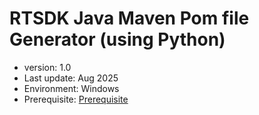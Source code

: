 # RTSDK Java Maven Pom file Generator (using Python)
- version: 1.0
- Last update: Aug 2025
- Environment: Windows
- Prerequisite: [Prerequisite](#prerequisite)
